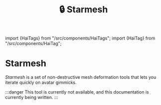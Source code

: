 ﻿---
title: 🔒 Starmesh
---
import {HaiTags} from "/src/components/HaiTags";
import {HaiTag} from "/src/components/HaiTag";

# Starmesh

<HaiTags>
<HaiTag isUniversal={true} />
</HaiTags>

*Starmesh* is a set of non-destructive mesh deformation tools that lets you iterate quickly
on avatar gimmicks.

:::danger
This tool is currently not available, and this documentation is currently being written.
:::
